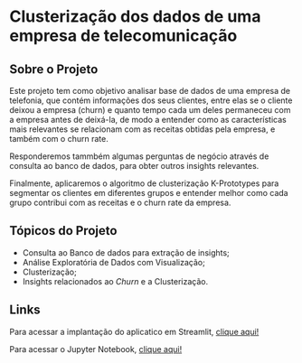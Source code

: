 # Clusterização dos dados de uma empresa de telecomunicação

## Sobre o Projeto

Este projeto tem como objetivo analisar base de dados de uma empresa de telefonia, que contém informações dos seus clientes, entre elas se o cliente deixou a empresa (churn) e quanto tempo cada um deles permaneceu com a empresa antes de deixá-la, de modo a entender como as características mais relevantes se relacionam com as receitas obtidas pela empresa, e também com o churn rate.

Responderemos tammbém algumas perguntas de negócio através de consulta ao banco de dados, para obter outros insights relevantes.

Finalmente, aplicaremos o algoritmo de clusterização K-Prototypes para segmentar os clientes em diferentes grupos e entender melhor como cada grupo contribui com as receitas e o churn rate da empresa.

## Tópicos do Projeto

- Consulta ao Banco de dados para extração de insights;
- Análise Exploratória de Dados com Visualização;
- Clusterização;
- Insights relacionados ao *Churn* e a Clusterização.

## Links

Para acessar a implantação do aplicatico em Streamlit, <a href="https://hermannvargens-clustering-1-introduo-tumsmr.streamlit.app/Clusteriza%C3%A7%C3%A3o">clique aqui!</a>

Para acessar o Jupyter Notebook, <a href="https://github.com/hermannvargens/Clustering/blob/main/Clusteriza%C3%A7%C3%A3o.ipynb">clique aqui!</a>